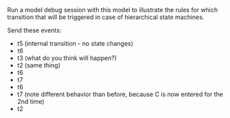 Run a model debug session with this model to illustrate the rules for which transition that will be triggered in case of hierarchical state machines.

Send these events: 
* t5 (internal transition - no state changes)
* t6
* t3 (what do you think will happen?)
* t2 (same thing)
* t6
* t7
* t6
* t7 (note different behavior than before, because C is now entered for the 2nd time)
* t2
